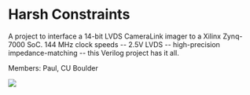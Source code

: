# Harsh Constraints

A project to interface a 14-bit LVDS CameraLink imager to a Xilinx Zynq-7000 SoC. 144 MHz clock speeds -- 2.5V LVDS -- high-precision impedance-matching  -- this Verilog project has it all.

Members: Paul, CU Boulder

<img src="https://upload.wikimedia.org/wikipedia/en/9/97/Camera_link_serialization.jpg">
